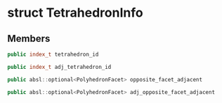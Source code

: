 # struct TetrahedronInfo


## Members

```cpp
public index_t tetrahedron_id

```

```cpp
public index_t adj_tetrahedron_id

```

```cpp
public absl::optional<PolyhedronFacet> opposite_facet_adjacent

```

```cpp
public absl::optional<PolyhedronFacet> adj_opposite_facet_adjacent

```



